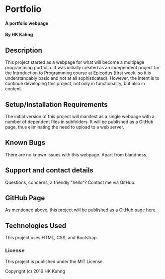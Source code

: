 # Portfolio

#### A portfolio webpage

#### By HK Kahng

## Description

This project started as a webpage for what will become a multipage programming portfolio. It was initially created as an independent project for the Introduction to Programming course at Epicodus (first week, so it is understandably basic and not at all sophisticated). However, the intent is to continue developing this project, not only in functionality, but also in content.


## Setup/Installation Requirements

The initial version of this project will manifest as a single webpage with a number of dependent files in subfolders. It will be published as a GitHub page, thus eliminating the need to upload to a web server.


## Known Bugs

There are no known issues with this webpage. Apart from blandness.


## Support and contact details

Questions, concerns, a friendly "hello"? Contact me via GitHub.


## GitHub Page

As mentioned above, this project will be published as a GitHub page [here](https://eeronomicon.github.io/portfolio).


## Technologies Used

This project uses HTML, CSS, and Bootstrap.


### License

This project is published under the MIT License.

Copyright (c) 2016 HK Kahng
